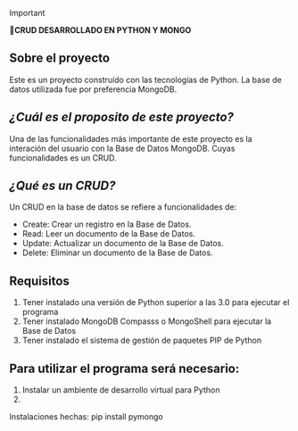 > [!IMPORTANT]
> **🚀CRUD DESARROLLADO EN PYTHON Y MONGO**

## Sobre el proyecto
Este es un proyecto construído con las tecnologías de Python.
La base de datos utilizada fue por preferencia MongoDB.
## _¿Cuál es el proposito de este proyecto?_
Una de las funcionalidades más importante de este proyecto es la interación del usuario con la Base de Datos MongoDB. Cuyas funcionalidades es un CRUD.
## _¿Qué es un CRUD?_
Un CRUD en la base de datos se refiere a funcionalidades de:
* Create: Crear un registro en la Base de Datos.
* Read: Leer un documento de la Base de Datos.
* Update: Actualizar un documento de la Base de Datos.
* Delete: Eliminar un documento de la Base de Datos.

## Requisitos

1. Tener instalado una versión de Python superior a las 3.0 para ejecutar el programa
2. Tener instalado MongoDB Compasss o MongoShell para ejecutar la Base de Datos
3. Tener instalado el sistema de gestión de paquetes PIP de Python

## Para utilizar el programa será necesario:
1. Instalar un ambiente de desarrollo virtual para Python
1. 
Instalaciones hechas:
pip install pymongo

